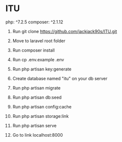 # ITU

php: ^7.2.5
composer: ^2.1.12

1. Run git clone https://github.com/jackjack90s/ITU.git

2. Move to laravel root folder

3. Run composer install
4. Run cp .env.example .env
5. Run php artisan key:generate
6. Create database named "itu" on your db server
7. Run php artisan migrate
8. Run php artisan db:seed
9. Run php artisan config:cache
10. Run php artisan storage:link
11. Run php artisan serve

12. Go to link localhost:8000
